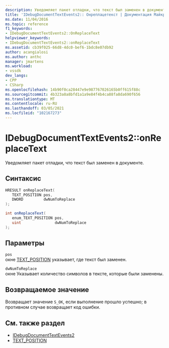 ```yaml
---
description: Уведомляет пакет отладки, что текст был заменен в документе.
title: 'IDebugDocumentTextEvents2:: Онреплацетекст | Документация Майкрософт'
ms.date: 11/04/2016
ms.topic: reference
f1_keywords:
- IDebugDocumentTextEvents2::OnReplaceText
helpviewer_keywords:
- IDebugDocumentTextEvents2::onReplaceText
ms.assetid: cb39f025-66d8-4dc0-bef6-1bdc8e07db92
author: acangialosi
ms.author: anthc
manager: jmartens
ms.workload:
- vssdk
dev_langs:
- CPP
- CSharp
ms.openlocfilehash: 14b90f0ca28447e9e987767026165b0ff615f88c
ms.sourcegitcommit: 4b323a8a8bfd1a1a9e84f4b4ca88fa8da690f656
ms.translationtype: MT
ms.contentlocale: ru-RU
ms.lasthandoff: 03/05/2021
ms.locfileid: "102167273"
---
```

# <a name="idebugdocumenttextevents2onreplacetext"></a>IDebugDocumentTextEvents2::onReplaceText
Уведомляет пакет отладки, что текст был заменен в документе.

## <a name="syntax"></a>Синтаксис

```cpp
HRESULT onReplaceText( 
   TEXT_POSITION pos,
   DWORD         dwNumToReplace
);
```

```csharp
int onReplaceText( 
   enum_TEXT_POSITION pos,
   uint               dwNumToReplace
);
```

## <a name="parameters"></a>Параметры
`pos`\
окне [TEXT_POSITION](../../../extensibility/debugger/reference/text-position.md) указывает, где текст был заменен.

`dwNumToReplace`\
окне Указывает количество символов в тексте, которые были заменены.

## <a name="return-value"></a>Возвращаемое значение
 Возвращает значение `S_OK`, если выполнение прошло успешно; в противном случае возвращает код ошибки.

## <a name="see-also"></a>См. также раздел
- [IDebugDocumentTextEvents2](../../../extensibility/debugger/reference/idebugdocumenttextevents2.md)
- [TEXT_POSITION](../../../extensibility/debugger/reference/text-position.md)
